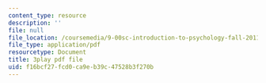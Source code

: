 ```yaml
---
content_type: resource
description: ''
file: null
file_location: /coursemedia/9-00sc-introduction-to-psychology-fall-2011/f16bcf27fcd0ca9eb39c47528b3f270b_SBrCPDC21f4.pdf
file_type: application/pdf
resourcetype: Document
title: 3play pdf file
uid: f16bcf27-fcd0-ca9e-b39c-47528b3f270b
---
```

